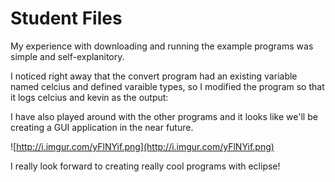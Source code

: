 # Student Files

My experience with downloading and running the example programs was simple and self-explanitory.

I noticed right away that the convert program had an existing variable named celcius and defined varaible types, so I modified the program so that it logs celcius and kevin as the output:

I have also played around with the other programs and it looks like we'll be creating a GUI application in the near future.

![http://i.imgur.com/yFlNYif.png](http://i.imgur.com/yFlNYif.png)

I really look forward to creating really cool programs with eclipse!
